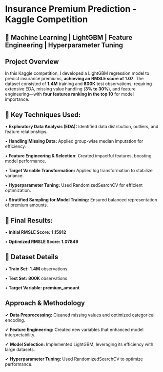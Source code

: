# **Insurance Premium Prediction - Kaggle Competition**

## 🚀 **Machine Learning | LightGBM | Feature Engineering | Hyperparameter Tuning**

## **Project Overview**

In this Kaggle competition, I developed a LightGBM regression model to predict insurance premiums, **achieving an RMSLE score of 1.07**. The dataset consisted of **1.4M** training and **800K** test observations, requiring extensive EDA, missing value handling (**3% to 30%**), and feature engineering—with **four features ranking in the top 10** for model importance.

## 🔹 **Key Techniques Used:**

•	**Exploratory Data Analysis (EDA):** Identified data distribution, outliers, and feature relationships.

•	**Handling Missing Data:** Applied group-wise median imputation for efficiency.

•	**Feature Engineering & Selection:** Created impactful features, boosting model performance.

•	**Target Variable Transformation:** Applied log transformation to stabilize variance.

•	**Hyperparameter Tuning:** Used RandomizedSearchCV for efficient optimization.

•	**Stratified Sampling for Model Training:** Ensured balanced representation of premium amounts.

## 🎯 **Final Results:** 

•	**Initial RMSLE Score:** **1.15912**

•	**Optimized RMSLE Score:** **1.07849**

## 🔹 **Dataset Details**

•	**Train Set:** **1.4M** observations

•	**Test Set:** **800K** observations

•	**Target Variable:** **premium_amount**


## **Approach & Methodology**  

✔ **Data Preprocessing:** Cleaned missing values and optimized categorical encoding.

✔ **Feature Engineering:** Created new variables that enhanced model interpretability.

✔ **Model Selection:** Implemented LightGBM, leveraging its efficiency with large datasets.

✔ **Hyperparameter Tuning:** Used RandomizedSearchCV to optimize performance.

